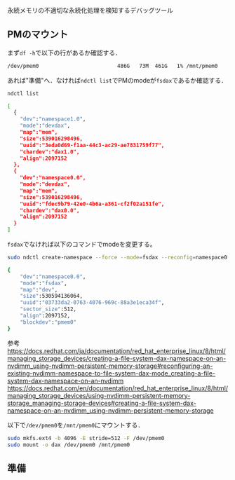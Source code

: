 永続メモリの不適切な永続化処理を検知するデバッグツール

## PMのマウント
まず`df -h`で以下の行があるか確認する．

```sh
/dev/pmem0                         486G   73M  461G   1% /mnt/pmem0
```

あれば"準備"へ．なければ`ndctl list`でPMのmodeが`fsdax`であるか確認する．

```sh
ndctl list

[
  {
    "dev":"namespace1.0",
    "mode":"devdax",
    "map":"mem",
    "size":539016298496,
    "uuid":"3eda0d69-f1aa-44c3-ac29-ae7831759f77",
    "chardev":"dax1.0",
    "align":2097152
  },
  {
    "dev":"namespace0.0",
    "mode":"devdax",
    "map":"mem",
    "size":539016298496,
    "uuid":"fdec9b79-42e0-4b6a-a361-cf2f02a151fe",
    "chardev":"dax0.0",
    "align":2097152
  }
]
```

`fsdax`でなければ以下のコマンドでmodeを変更する。

```sh
sudo ndctl create-namespace --force --mode=fsdax --reconfig=namespace0.0

{
    "dev":"namespace0.0",
    "mode":"fsdax",
    "map":"dev",
    "size":530594136064,
    "uuid":"03733da2-0763-4076-969c-88a3e1eca34f",
    "sector_size":512,
    "align":2097152,
    "blockdev":"pmem0"
}
```

参考
https://docs.redhat.com/ja/documentation/red_hat_enterprise_linux/8/html/managing_storage_devices/creating-a-file-system-dax-namespace-on-an-nvdimm_using-nvdimm-persistent-memory-storage#reconfiguring-an-existing-nvdimm-namespace-to-file-system-dax-mode_creating-a-file-system-dax-namespace-on-an-nvdimm
https://docs.redhat.com/en/documentation/red_hat_enterprise_linux/8/html/managing_storage_devices/using-nvdimm-persistent-memory-storage_managing-storage-devices#creating-a-file-system-dax-namespace-on-an-nvdimm_using-nvdimm-persistent-memory-storage

以下で`/dev/pmem0`を`/mnt/pmem0`にマウントする．

```sh
sudo mkfs.ext4 -b 4096 -E stride=512 -F /dev/pmem0
sudo mount -o dax /dev/pmem0 /mnt/pmem0
```

## 準備
